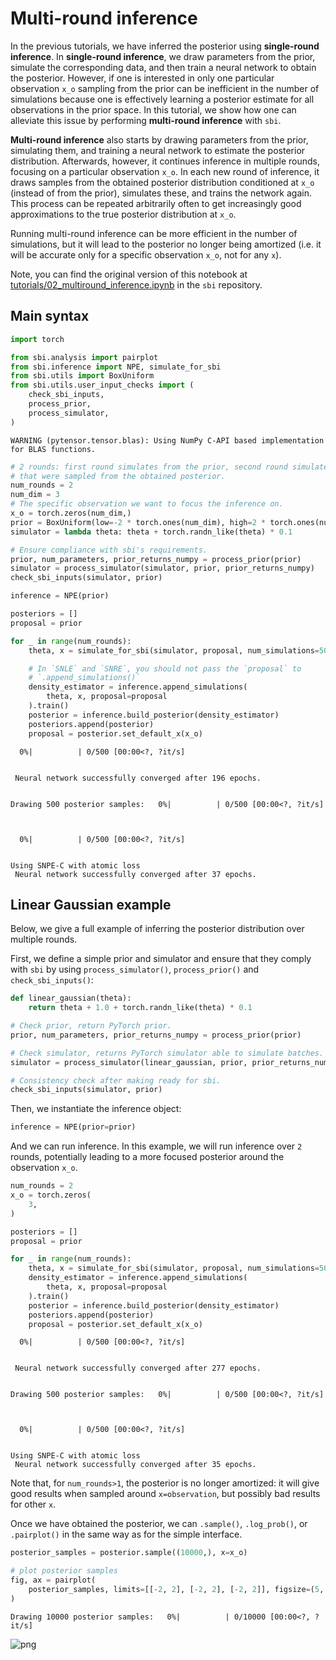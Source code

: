 # Multi-round inference

In the previous tutorials, we have inferred the posterior using **single-round inference**. In **single-round inference**, we draw parameters from the prior, simulate the corresponding data, and then train a neural network to obtain the posterior. However, if one is interested in only one particular observation `x_o` sampling from the prior can be inefficient in the number of simulations because one is effectively learning a posterior estimate for all observations in the prior space. In this tutorial, we show how one can alleviate this issue by performing **multi-round inference** with `sbi`.

**Multi-round inference** also starts by drawing parameters from the prior, simulating them, and training a neural network to estimate the posterior distribution. Afterwards, however, it continues inference in multiple rounds, focusing on a particular observation `x_o`. In each new round of inference, it draws samples from the obtained posterior distribution conditioned at `x_o` (instead of from the prior), simulates these, and trains the network again. This process can be repeated arbitrarily often to get increasingly good approximations to the true posterior distribution at `x_o`.

Running multi-round inference can be more efficient in the number of simulations, but it will lead to the posterior no longer being amortized (i.e. it will be accurate only for a specific observation `x_o`, not for any `x`).


Note, you can find the original version of this notebook at [tutorials/02_multiround_inference.ipynb](https://github.com/sbi-dev/sbi/blob/main/tutorials/02_multiround_inference.ipynb) in the `sbi` repository.


## Main syntax



```python
import torch

from sbi.analysis import pairplot
from sbi.inference import NPE, simulate_for_sbi
from sbi.utils import BoxUniform
from sbi.utils.user_input_checks import (
    check_sbi_inputs,
    process_prior,
    process_simulator,
)
```

    WARNING (pytensor.tensor.blas): Using NumPy C-API based implementation for BLAS functions.



```python
# 2 rounds: first round simulates from the prior, second round simulates parameter set
# that were sampled from the obtained posterior.
num_rounds = 2
num_dim = 3
# The specific observation we want to focus the inference on.
x_o = torch.zeros(num_dim,)
prior = BoxUniform(low=-2 * torch.ones(num_dim), high=2 * torch.ones(num_dim))
simulator = lambda theta: theta + torch.randn_like(theta) * 0.1

# Ensure compliance with sbi's requirements.
prior, num_parameters, prior_returns_numpy = process_prior(prior)
simulator = process_simulator(simulator, prior, prior_returns_numpy)
check_sbi_inputs(simulator, prior)

inference = NPE(prior)

posteriors = []
proposal = prior

for _ in range(num_rounds):
    theta, x = simulate_for_sbi(simulator, proposal, num_simulations=500)

    # In `SNLE` and `SNRE`, you should not pass the `proposal` to
    # `.append_simulations()`
    density_estimator = inference.append_simulations(
        theta, x, proposal=proposal
    ).train()
    posterior = inference.build_posterior(density_estimator)
    posteriors.append(posterior)
    proposal = posterior.set_default_x(x_o)
```


      0%|          | 0/500 [00:00<?, ?it/s]


     Neural network successfully converged after 196 epochs.


    Drawing 500 posterior samples:   0%|          | 0/500 [00:00<?, ?it/s]



      0%|          | 0/500 [00:00<?, ?it/s]


    Using SNPE-C with atomic loss
     Neural network successfully converged after 37 epochs.

## Linear Gaussian example

Below, we give a full example of inferring the posterior distribution over multiple rounds.


First, we define a simple prior and simulator and ensure that they comply with `sbi` by using `process_simulator()`, `process_prior()` and `check_sbi_inputs()`:



```python
def linear_gaussian(theta):
    return theta + 1.0 + torch.randn_like(theta) * 0.1
```


```python
# Check prior, return PyTorch prior.
prior, num_parameters, prior_returns_numpy = process_prior(prior)

# Check simulator, returns PyTorch simulator able to simulate batches.
simulator = process_simulator(linear_gaussian, prior, prior_returns_numpy)

# Consistency check after making ready for sbi.
check_sbi_inputs(simulator, prior)
```

Then, we instantiate the inference object:



```python
inference = NPE(prior=prior)
```

And we can run inference. In this example, we will run inference over `2` rounds, potentially leading to a more focused posterior around the observation `x_o`.



```python
num_rounds = 2
x_o = torch.zeros(
    3,
)

posteriors = []
proposal = prior

for _ in range(num_rounds):
    theta, x = simulate_for_sbi(simulator, proposal, num_simulations=500)
    density_estimator = inference.append_simulations(
        theta, x, proposal=proposal
    ).train()
    posterior = inference.build_posterior(density_estimator)
    posteriors.append(posterior)
    proposal = posterior.set_default_x(x_o)
```


      0%|          | 0/500 [00:00<?, ?it/s]


     Neural network successfully converged after 277 epochs.


    Drawing 500 posterior samples:   0%|          | 0/500 [00:00<?, ?it/s]



      0%|          | 0/500 [00:00<?, ?it/s]


    Using SNPE-C with atomic loss
     Neural network successfully converged after 35 epochs.

Note that, for `num_rounds>1`, the posterior is no longer amortized: it will give good results when sampled around `x=observation`, but possibly bad results for other `x`.


Once we have obtained the posterior, we can `.sample()`, `.log_prob()`, or `.pairplot()` in the same way as for the simple interface.



```python
posterior_samples = posterior.sample((10000,), x=x_o)

# plot posterior samples
fig, ax = pairplot(
    posterior_samples, limits=[[-2, 2], [-2, 2], [-2, 2]], figsize=(5, 5)
)
```


    Drawing 10000 posterior samples:   0%|          | 0/10000 [00:00<?, ?it/s]



    
![png](02_multiround_inference_files/02_multiround_inference_15_1.png)
    

